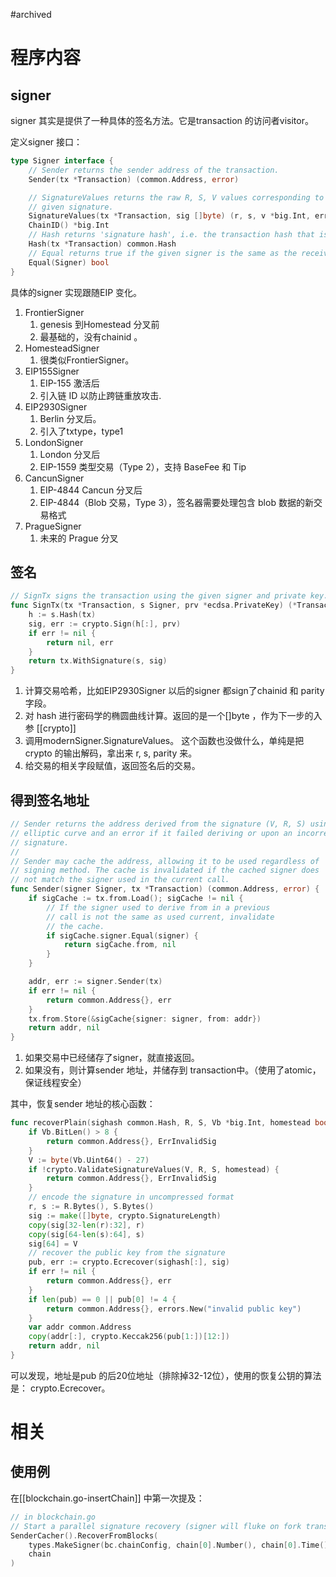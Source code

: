 #archived 

# 程序内容
## signer
signer 其实是提供了一种具体的签名方法。它是transaction 的访问者visitor。

定义signer 接口：
```go
type Signer interface {
	// Sender returns the sender address of the transaction.
	Sender(tx *Transaction) (common.Address, error)

	// SignatureValues returns the raw R, S, V values corresponding to the
	// given signature.
	SignatureValues(tx *Transaction, sig []byte) (r, s, v *big.Int, err error)
	ChainID() *big.Int
	// Hash returns 'signature hash', i.e. the transaction hash that is signed by the private key. This hash does not uniquely identify the transaction.
	Hash(tx *Transaction) common.Hash
	// Equal returns true if the given signer is the same as the receiver.
	Equal(Signer) bool
}
```
具体的signer 实现跟随EIP 变化。

1. FrontierSigner
	1. genesis 到Homestead 分叉前
	2. 最基础的，没有chainid 。
2. HomesteadSigner
	1. 很类似FrontierSigner。
3. EIP155Signer
	1. EIP-155 激活后
	2. 引入链 ID 以防止跨链重放攻击.
4. EIP2930Signer
	1. Berlin 分叉后。
	2. 引入了txtype，type1
5. LondonSigner
	1. London 分叉后
	2. EIP-1559 类型交易（Type 2），支持 BaseFee 和 Tip
6. CancunSigner
	1. EIP-4844 Cancun 分叉后
	2. EIP-4844（Blob 交易，Type 3），签名器需要处理包含 blob 数据的新交易格式
7. PragueSigner
	1. 未来的 Prague 分叉


## 签名

```go
// SignTx signs the transaction using the given signer and private key.
func SignTx(tx *Transaction, s Signer, prv *ecdsa.PrivateKey) (*Transaction, error) {
	h := s.Hash(tx)
	sig, err := crypto.Sign(h[:], prv)
	if err != nil {
		return nil, err
	}
	return tx.WithSignature(s, sig)
}
```

1. 计算交易哈希，比如EIP2930Signer 以后的signer 都sign了chainid 和 parity字段。
2. 对 hash 进行密码学的椭圆曲线计算。返回的是一个[]byte ，作为下一步的入参 [[crypto]]
3. 调用modernSigner.SignatureValues。 这个函数也没做什么，单纯是把crypto 的输出解码，拿出来 r, s, parity 来。
4. 给交易的相关字段赋值，返回签名后的交易。

## 得到签名地址

```go
// Sender returns the address derived from the signature (V, R, S) using secp256k1
// elliptic curve and an error if it failed deriving or upon an incorrect
// signature.
//
// Sender may cache the address, allowing it to be used regardless of
// signing method. The cache is invalidated if the cached signer does
// not match the signer used in the current call.
func Sender(signer Signer, tx *Transaction) (common.Address, error) {
	if sigCache := tx.from.Load(); sigCache != nil {
		// If the signer used to derive from in a previous
		// call is not the same as used current, invalidate
		// the cache.
		if sigCache.signer.Equal(signer) {
			return sigCache.from, nil
		}
	}

	addr, err := signer.Sender(tx)
	if err != nil {
		return common.Address{}, err
	}
	tx.from.Store(&sigCache{signer: signer, from: addr})
	return addr, nil
}
```
1. 如果交易中已经储存了signer，就直接返回。
2. 如果没有，则计算sender 地址，并储存到 transaction中。（使用了atomic，保证线程安全）

其中，恢复sender 地址的核心函数：

```go
func recoverPlain(sighash common.Hash, R, S, Vb *big.Int, homestead bool) (common.Address, error) {
	if Vb.BitLen() > 8 {
		return common.Address{}, ErrInvalidSig
	}
	V := byte(Vb.Uint64() - 27)
	if !crypto.ValidateSignatureValues(V, R, S, homestead) {
		return common.Address{}, ErrInvalidSig
	}
	// encode the signature in uncompressed format
	r, s := R.Bytes(), S.Bytes()
	sig := make([]byte, crypto.SignatureLength)
	copy(sig[32-len(r):32], r)
	copy(sig[64-len(s):64], s)
	sig[64] = V
	// recover the public key from the signature
	pub, err := crypto.Ecrecover(sighash[:], sig)
	if err != nil {
		return common.Address{}, err
	}
	if len(pub) == 0 || pub[0] != 4 {
		return common.Address{}, errors.New("invalid public key")
	}
	var addr common.Address
	copy(addr[:], crypto.Keccak256(pub[1:])[12:])
	return addr, nil
}
```

可以发现，地址是pub 的后20位地址（排除掉32-12位），使用的恢复公钥的算法是：
crypto.Ecrecover。


# 相关
## 使用例
在[[blockchain.go-insertChain]] 中第一次提及：
```go
// in blockchain.go
// Start a parallel signature recovery (signer will fluke on fork transition, minimal perf loss)
SenderCacher().RecoverFromBlocks(
    types.MakeSigner(bc.chainConfig, chain[0].Number(), chain[0].Time()),
    chain
)
```



